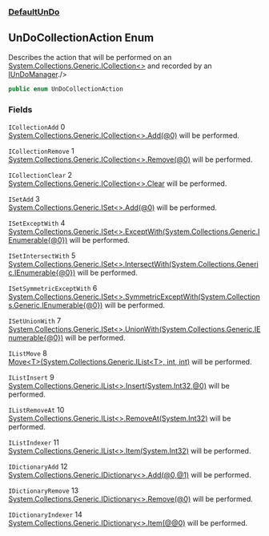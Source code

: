 ### [DefaultUnDo](./DefaultUnDo.md 'DefaultUnDo')
## UnDoCollectionAction Enum
Describes the action that will be performed on an [System.Collections.Generic.ICollection&lt;&gt;](https://docs.microsoft.com/en-us/dotnet/api/System.Collections.Generic.ICollection-1 'System.Collections.Generic.ICollection`1') and recorded by an [IUnDoManager](./DefaultUnDo-IUnDoManager.md 'DefaultUnDo.IUnDoManager')./>  
```csharp
public enum UnDoCollectionAction
```
### Fields
<a name='DefaultUnDo-UnDoCollectionAction-ICollectionAdd'></a>
`ICollectionAdd` 0  
[System.Collections.Generic.ICollection&lt;&gt;.Add(@0)](https://docs.microsoft.com/en-us/dotnet/api/System.Collections.Generic.ICollection-1.Add#System_Collections_Generic_ICollection_1_Add__0_ 'System.Collections.Generic.ICollection`1.Add(`0)') will be performed.  
  
<a name='DefaultUnDo-UnDoCollectionAction-ICollectionRemove'></a>
`ICollectionRemove` 1  
[System.Collections.Generic.ICollection&lt;&gt;.Remove(@0)](https://docs.microsoft.com/en-us/dotnet/api/System.Collections.Generic.ICollection-1.Remove#System_Collections_Generic_ICollection_1_Remove__0_ 'System.Collections.Generic.ICollection`1.Remove(`0)') will be performed.  
  
<a name='DefaultUnDo-UnDoCollectionAction-ICollectionClear'></a>
`ICollectionClear` 2  
[System.Collections.Generic.ICollection&lt;&gt;.Clear](https://docs.microsoft.com/en-us/dotnet/api/System.Collections.Generic.ICollection-1.Clear 'System.Collections.Generic.ICollection`1.Clear') will be performed.  
  
<a name='DefaultUnDo-UnDoCollectionAction-ISetAdd'></a>
`ISetAdd` 3  
[System.Collections.Generic.ISet&lt;&gt;.Add(@0)](https://docs.microsoft.com/en-us/dotnet/api/System.Collections.Generic.ISet-1.Add#System_Collections_Generic_ISet_1_Add__0_ 'System.Collections.Generic.ISet`1.Add(`0)') will be performed.  
  
<a name='DefaultUnDo-UnDoCollectionAction-ISetExceptWith'></a>
`ISetExceptWith` 4  
[System.Collections.Generic.ISet&lt;&gt;.ExceptWith(System.Collections.Generic.IEnumerable{@0})](https://docs.microsoft.com/en-us/dotnet/api/System.Collections.Generic.ISet-1.ExceptWith#System_Collections_Generic_ISet_1_ExceptWith_System_Collections_Generic_IEnumerable{_0}_ 'System.Collections.Generic.ISet`1.ExceptWith(System.Collections.Generic.IEnumerable{`0})') will be performed.  
  
<a name='DefaultUnDo-UnDoCollectionAction-ISetIntersectWith'></a>
`ISetIntersectWith` 5  
[System.Collections.Generic.ISet&lt;&gt;.IntersectWith(System.Collections.Generic.IEnumerable{@0})](https://docs.microsoft.com/en-us/dotnet/api/System.Collections.Generic.ISet-1.IntersectWith#System_Collections_Generic_ISet_1_IntersectWith_System_Collections_Generic_IEnumerable{_0}_ 'System.Collections.Generic.ISet`1.IntersectWith(System.Collections.Generic.IEnumerable{`0})') will be performed.  
  
<a name='DefaultUnDo-UnDoCollectionAction-ISetSymmetricExceptWith'></a>
`ISetSymmetricExceptWith` 6  
[System.Collections.Generic.ISet&lt;&gt;.SymmetricExceptWith(System.Collections.Generic.IEnumerable{@0})](https://docs.microsoft.com/en-us/dotnet/api/System.Collections.Generic.ISet-1.SymmetricExceptWith#System_Collections_Generic_ISet_1_SymmetricExceptWith_System_Collections_Generic_IEnumerable{_0}_ 'System.Collections.Generic.ISet`1.SymmetricExceptWith(System.Collections.Generic.IEnumerable{`0})') will be performed.  
  
<a name='DefaultUnDo-UnDoCollectionAction-ISetUnionWith'></a>
`ISetUnionWith` 7  
[System.Collections.Generic.ISet&lt;&gt;.UnionWith(System.Collections.Generic.IEnumerable{@0})](https://docs.microsoft.com/en-us/dotnet/api/System.Collections.Generic.ISet-1.UnionWith#System_Collections_Generic_ISet_1_UnionWith_System_Collections_Generic_IEnumerable{_0}_ 'System.Collections.Generic.ISet`1.UnionWith(System.Collections.Generic.IEnumerable{`0})') will be performed.  
  
<a name='DefaultUnDo-UnDoCollectionAction-IListMove'></a>
`IListMove` 8  
[Move&lt;T&gt;(System.Collections.Generic.IList&lt;T&gt;, int, int)](./DefaultUnDo-IListExtension-Move-T-(System-Collections-Generic-IList-T-_int_int).md 'DefaultUnDo.IListExtension.Move&lt;T&gt;(System.Collections.Generic.IList&lt;T&gt;, int, int)') will be performed.  
  
<a name='DefaultUnDo-UnDoCollectionAction-IListInsert'></a>
`IListInsert` 9  
[System.Collections.Generic.IList&lt;&gt;.Insert(System.Int32,@0)](https://docs.microsoft.com/en-us/dotnet/api/System.Collections.Generic.IList-1.Insert#System_Collections_Generic_IList_1_Insert_System_Int32,_0_ 'System.Collections.Generic.IList`1.Insert(System.Int32,`0)') will be performed.  
  
<a name='DefaultUnDo-UnDoCollectionAction-IListRemoveAt'></a>
`IListRemoveAt` 10  
[System.Collections.Generic.IList&lt;&gt;.RemoveAt(System.Int32)](https://docs.microsoft.com/en-us/dotnet/api/System.Collections.Generic.IList-1.RemoveAt#System_Collections_Generic_IList_1_RemoveAt_System_Int32_ 'System.Collections.Generic.IList`1.RemoveAt(System.Int32)') will be performed.  
  
<a name='DefaultUnDo-UnDoCollectionAction-IListIndexer'></a>
`IListIndexer` 11  
[System.Collections.Generic.IList&lt;&gt;.Item(System.Int32)](https://docs.microsoft.com/en-us/dotnet/api/System.Collections.Generic.IList-1.Item#System_Collections_Generic_IList_1_Item_System_Int32_ 'System.Collections.Generic.IList`1.Item(System.Int32)') will be performed.  
  
<a name='DefaultUnDo-UnDoCollectionAction-IDictionaryAdd'></a>
`IDictionaryAdd` 12  
[System.Collections.Generic.IDictionary&lt;&gt;.Add(@0,@1)](https://docs.microsoft.com/en-us/dotnet/api/System.Collections.Generic.IDictionary-2.Add#System_Collections_Generic_IDictionary_2_Add__0,_1_ 'System.Collections.Generic.IDictionary`2.Add(`0,`1)') will be performed.  
  
<a name='DefaultUnDo-UnDoCollectionAction-IDictionaryRemove'></a>
`IDictionaryRemove` 13  
[System.Collections.Generic.IDictionary&lt;&gt;.Remove(@0)](https://docs.microsoft.com/en-us/dotnet/api/System.Collections.Generic.IDictionary-2.Remove#System_Collections_Generic_IDictionary_2_Remove__0_ 'System.Collections.Generic.IDictionary`2.Remove(`0)') will be performed.  
  
<a name='DefaultUnDo-UnDoCollectionAction-IDictionaryIndexer'></a>
`IDictionaryIndexer` 14  
[System.Collections.Generic.IDictionary&lt;&gt;.Item(@@0)](https://docs.microsoft.com/en-us/dotnet/api/System.Collections.Generic.IDictionary-2.Item#System_Collections_Generic_IDictionary_2_Item___0_ 'System.Collections.Generic.IDictionary`2.Item(``0)') will be performed.  
  
